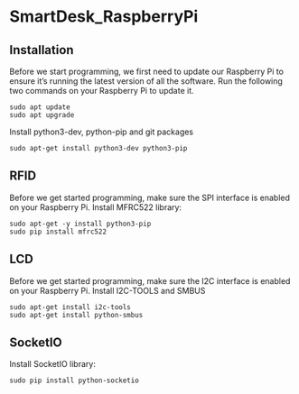 # SmartDesk_RaspberryPi

## Installation

Before we start programming, we first need to update our Raspberry Pi to ensure it’s running the latest version of all the software. Run the following two commands on your Raspberry Pi to update it.

```
sudo apt update
sudo apt upgrade
```

Install python3-dev, python-pip and  git packages
```
sudo apt-get install python3-dev python3-pip
```

## RFID

Before we get started programming, make sure the SPI interface is enabled on your Raspberry Pi.
Install MFRC522 library:
```
sudo apt-get -y install python3-pip
sudo pip install mfrc522
```

## LCD
Before we get started programming, make sure the I2C interface is enabled on your Raspberry Pi.
Install I2C-TOOLS and SMBUS
```
sudo apt-get install i2c-tools
sudo apt-get install python-smbus
```

## SocketIO
Install SocketIO library:
```
sudo pip install python-socketio
```